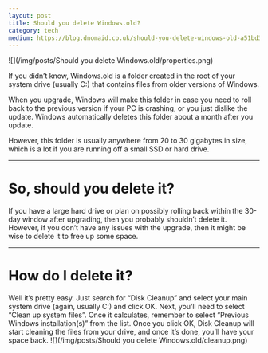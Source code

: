 ```yaml
---
layout: post
title: Should you delete Windows.old?
category: tech
medium: https://blog.dnomaid.co.uk/should-you-delete-windows-old-a51bd3999deb
---
```


![](/img/posts/Should you delete Windows.old/properties.png)

If you didn’t know, Windows.old is a folder created in the root of your system drive (usually C:) that contains files from older versions of Windows.

When you upgrade, Windows will make this folder in case you need to roll back to the previous version if your PC is crashing, or you just dislike the update. Windows automatically deletes this folder about a month after you update.

However, this folder is usually anywhere from 20 to 30 gigabytes in size, which is a lot if you are running off a small SSD or hard drive.

---

# So, should you delete it?
If you have a large hard drive or plan on possibly rolling back within the 30-day window after upgrading, then you probably shouldn’t delete it. However, if you don’t have any issues with the upgrade, then it might be wise to delete it to free up some space.

---

# How do I delete it?
Well it’s pretty easy. Just search for “Disk Cleanup” and select your main system drive (again, usually C:) and click OK. Next, you’ll need to select “Clean up system files”. Once it calculates, remember to select “Previous Windows installation(s)” from the list. Once you click OK, Disk Cleanup will start cleaning the files from your drive, and once it’s done, you’ll have your space back.
![](/img/posts/Should you delete Windows.old/cleanup.png)
